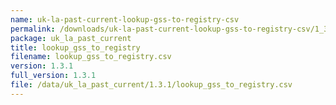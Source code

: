 ```yaml
---
name: uk-la-past-current-lookup-gss-to-registry-csv
permalink: /downloads/uk-la-past-current-lookup-gss-to-registry-csv/1_3_1
package: uk_la_past_current
title: lookup_gss_to_registry
filename: lookup_gss_to_registry.csv
version: 1.3.1
full_version: 1.3.1
file: /data/uk_la_past_current/1.3.1/lookup_gss_to_registry.csv
---
```

